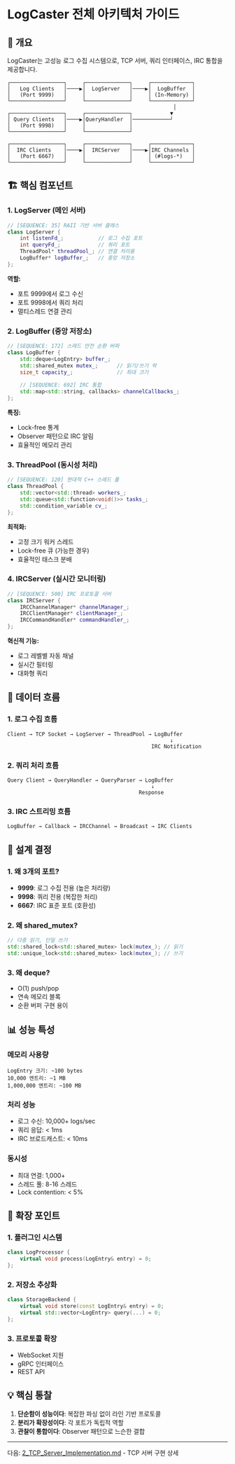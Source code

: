# LogCaster 전체 아키텍처 가이드

## 🎯 개요

LogCaster는 고성능 로그 수집 시스템으로, TCP 서버, 쿼리 인터페이스, IRC 통합을 제공합니다.

```
┌─────────────────┐     ┌──────────────┐     ┌─────────────┐
│   Log Clients   │────▶│  LogServer   │────▶│  LogBuffer  │
│   (Port 9999)   │     │              │     │ (In-Memory) │
└─────────────────┘     └──────────────┘     └─────────────┘
                                                     │
┌─────────────────┐     ┌──────────────┐            ▼
│ Query Clients   │────▶│QueryHandler  │────────────┘
│   (Port 9998)   │     │              │
└─────────────────┘     └──────────────┘

┌─────────────────┐     ┌──────────────┐     ┌─────────────┐
│  IRC Clients    │────▶│  IRCServer   │────▶│IRC Channels │
│   (Port 6667)   │     │              │     │ (#logs-*)   │
└─────────────────┘     └──────────────┘     └─────────────┘
```

## 🏗️ 핵심 컴포넌트

### 1. LogServer (메인 서버)
```cpp
// [SEQUENCE: 35] RAII 기반 서버 클래스
class LogServer {
    int listenFd_;           // 로그 수집 포트
    int queryFd_;            // 쿼리 포트
    ThreadPool* threadPool_; // 연결 처리용
    LogBuffer* logBuffer_;   // 중앙 저장소
};
```

**역할:**
- 포트 9999에서 로그 수신
- 포트 9998에서 쿼리 처리
- 멀티스레드 연결 관리

### 2. LogBuffer (중앙 저장소)
```cpp
// [SEQUENCE: 172] 스레드 안전 순환 버퍼
class LogBuffer {
    std::deque<LogEntry> buffer_;
    std::shared_mutex mutex_;      // 읽기/쓰기 락
    size_t capacity_;              // 최대 크기
    
    // [SEQUENCE: 692] IRC 통합
    std::map<std::string, callbacks> channelCallbacks_;
};
```

**특징:**
- Lock-free 통계
- Observer 패턴으로 IRC 알림
- 효율적인 메모리 관리

### 3. ThreadPool (동시성 처리)
```cpp
// [SEQUENCE: 120] 현대적 C++ 스레드 풀
class ThreadPool {
    std::vector<std::thread> workers_;
    std::queue<std::function<void()>> tasks_;
    std::condition_variable cv_;
};
```

**최적화:**
- 고정 크기 워커 스레드
- Lock-free 큐 (가능한 경우)
- 효율적인 태스크 분배

### 4. IRCServer (실시간 모니터링)
```cpp
// [SEQUENCE: 500] IRC 프로토콜 서버
class IRCServer {
    IRCChannelManager* channelManager_;
    IRCClientManager* clientManager_;
    IRCCommandHandler* commandHandler_;
};
```

**혁신적 기능:**
- 로그 레벨별 자동 채널
- 실시간 필터링
- 대화형 쿼리

## 🔄 데이터 흐름

### 1. 로그 수집 흐름
```
Client → TCP Socket → LogServer → ThreadPool → LogBuffer
                                                    ↓
                                              IRC Notification
```

### 2. 쿼리 처리 흐름
```
Query Client → QueryHandler → QueryParser → LogBuffer
                                              ↓
                                          Response
```

### 3. IRC 스트리밍 흐름
```
LogBuffer → Callback → IRCChannel → Broadcast → IRC Clients
```

## 🔧 설계 결정

### 1. 왜 3개의 포트?
- **9999**: 로그 수집 전용 (높은 처리량)
- **9998**: 쿼리 전용 (복잡한 처리)
- **6667**: IRC 표준 포트 (호환성)

### 2. 왜 shared_mutex?
```cpp
// 다중 읽기, 단일 쓰기
std::shared_lock<std::shared_mutex> lock(mutex_); // 읽기
std::unique_lock<std::shared_mutex> lock(mutex_); // 쓰기
```

### 3. 왜 deque?
- O(1) push/pop
- 연속 메모리 블록
- 순환 버퍼 구현 용이

## 📊 성능 특성

### 메모리 사용량
```
LogEntry 크기: ~100 bytes
10,000 엔트리: ~1 MB
1,000,000 엔트리: ~100 MB
```

### 처리 성능
- 로그 수신: 10,000+ logs/sec
- 쿼리 응답: < 1ms
- IRC 브로드캐스트: < 10ms

### 동시성
- 최대 연결: 1,000+
- 스레드 풀: 8-16 스레드
- Lock contention: < 5%

## 🚀 확장 포인트

### 1. 플러그인 시스템
```cpp
class LogProcessor {
    virtual void process(LogEntry& entry) = 0;
};
```

### 2. 저장소 추상화
```cpp
class StorageBackend {
    virtual void store(const LogEntry& entry) = 0;
    virtual std::vector<LogEntry> query(...) = 0;
};
```

### 3. 프로토콜 확장
- WebSocket 지원
- gRPC 인터페이스
- REST API

## 💡 핵심 통찰

1. **단순함이 성능이다**: 복잡한 파싱 없이 라인 기반 프로토콜
2. **분리가 확장성이다**: 각 포트가 독립적 역할
3. **관찰이 통합이다**: Observer 패턴으로 느슨한 결합

---

다음: [2_TCP_Server_Implementation.md](2_TCP_Server_Implementation.md) - TCP 서버 구현 상세